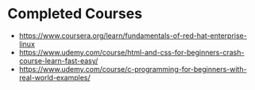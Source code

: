# Completed Courses
- https://www.coursera.org/learn/fundamentals-of-red-hat-enterprise-linux
- https://www.udemy.com/course/html-and-css-for-beginners-crash-course-learn-fast-easy/
- https://www.udemy.com/course/c-programming-for-beginners-with-real-world-examples/
